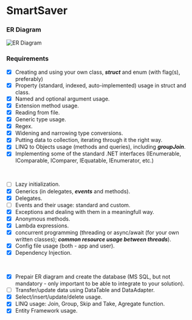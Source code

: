 # SmartSaver

### ER Diagram
![ER Diagram](https://user-images.githubusercontent.com/65735690/106308967-2151da80-626a-11eb-8fc4-4b04ab46b6ce.png)

### Requirements
- [X] Creating and using your own class, **_struct_** and enum (with flag(s), preferably)
- [X] Property (standard, indexed, auto-implemented) usage in struct and class.
- [X] Named and optional argument usage.
- [X] Extension method usage.
- [X] Reading from file.
- [X] Generic type usage.
- [X] Regex.
- [X] Widening and narrowing type conversions.
- [X] Putting data to collection, iterating through it the right way.
- [X] LINQ to Objects usage (methods and queries), including **_groupJoin_**.
- [X] Implementing some of the standard .NET interfaces (IEnumerable, IComparable, IComparer, IEquatable, IEnumerator, etc.)

<br>

- [ ] Lazy initialization.
- [X] Generics (in delegates, **_events_** and methods).
- [X] Delegates.
- [ ] Events and their usage: standard and custom.
- [X] Exceptions and dealing with them in a meaningfull way.
- [X] Anonymous methods.
- [X] Lambda expressions.
- [X] concurrent programming (threading or async/await (for your own written classes); **_common resource usage between threads_**).
- [X] Config file usage (both - app and user).
- [X] Dependency Injection.

<br>

- [X] Prepair ER diagram and create the database (MS SQL, but not mandatory - only important to be able to integrate to your solution).
- [ ] Transfer/update data using DataTable and DataAdapter.
- [X] Select/insert/update/delete usage.
- [X] LINQ usage: Join, Group, Skip and Take, Agregate function.
- [X] Entity Framework usage.
